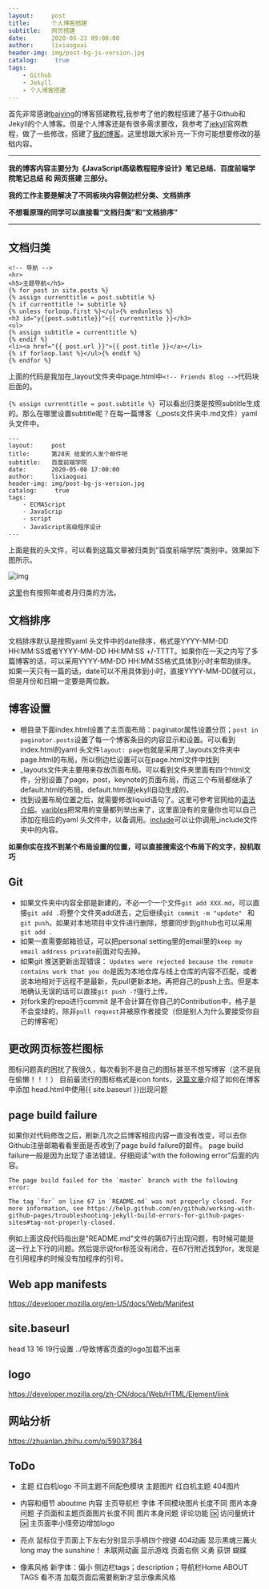 ```yaml
---
layout:     post
title:      个人博客搭建
subtitle:   网页搭建
date:       2020-05-23 09:00:00
author:     lixiaoguai
header-img: img/post-bg-js-version.jpg
catalog: 	 true
tags:
    - Github
    - Jekyll
    - 个人博客搭建
---
```

首先非常感谢[baiying](https://github.com/qiubaiying/qiubaiying.github.io)的博客搭建教程,我参考了他的教程搭建了基于Github和Jekyll的个人博客。但是个人博客还是有很多需求要改，我参考了[jekyll](https://jekyllrb.com/)官网教程，做了一些修改，搭建了[我的博客](https://1liza.github.io/)。这里想跟大家补充一下你可能想要修改的基础内容。

****

**我的博客内容主要分为《JavaScript高级教程程序设计》笔记总结、百度前端学院笔记总结 和 网页搭建 三部分。**

**我的工作主要是解决了不同板块内容侧边栏分类、文档排序**

**不想看原理的同学可以直接看“文档归类”和“文档排序”**

----

## 文档归类 ##
```
<!-- 导航 -->
<hr>
<h5>主题导航</h5>
{% for post in site.posts %}
{% assign currenttitle = post.subtitle %} 
{% if currenttitle != subtitle %}
{% unless forloop.first %}</ul>{% endunless %}
<h3 id="y{{post.subtitle}}">{{ currenttitle }}</h3>
<ul>
{% assign subtitle = currenttitle %}
{% endif %}
<li><a href="{{ post.url }}">{{ post.title }}</a></li>
{% if forloop.last %}</ul>{% endif %}
{% endfor %} 
```
上面的代码是我加在_layout文件夹中page.html中```<!-- Friends Blog -->```代码块后面的。

```{% assign currenttitle = post.subtitle %} ```可以看出归类是按照subtitle生成的。那么在哪里设置subtitle呢？在每一篇博客（_posts文件夹中.md文件）yaml 头文件中。
```
---
layout:     post
title:      第28天 给爱的人发个邮件吧
subtitle:   百度前端学院
date:       2020-05-08 17:00:00
author:     lixiaoguai
header-img: img/post-bg-js-version.jpg
catalog: 	 true
tags:
    - ECMAScript
    - JavaScrip
    - script
    - JavaScript高级程序设计
---
```
上面是我的头文件，可以看到这篇文章被归类到“百度前端学院”类别中。效果如下图所示。

![img](img/post_guide.PNG)

[这里](https://stackoverflow.com/questions/19086284/jekyll-liquid-templating-how-to-group-blog-posts-by-year/20777475#20777475)也有按照年或者月归类的方法。

## 文档排序 ##
文档排序默认是按照yaml 头文件中的date排序，格式是YYYY-MM-DD HH:MM:SS或者YYYY-MM-DD HH:MM:SS +/-TTTT。如果你在一天之内写了多篇博客的话，可以采用YYYY-MM-DD HH:MM:SS格式具体到小时来帮助排序。如果一天只有一篇的话，date可以不用具体到小时，直接YYYY-MM-DD就可以，但是月份和日期一定要是两位数。

## 博客设置 ##
- 根目录下面index.html设置了主页面布局：paginator属性设置分页；```post in paginator.posts```设置了每一个博客条目的内容显示和设置。可以看到index.html的yaml 头文件```layout: page```也就是采用了_layouts文件夹中page.html的布局，所以侧边栏设置可以在page.html文件中找到
- _layouts文件夹主要用来存放页面布局。可以看到文件夹里面有四个html文件，分别设置了page，post，keynote的页面布局，而这三个布局都继承了default.html的布局。default.html是jekyll自动生成的。
- 找到设置布局位置之后，就需要修改liquid语句了。这里可参考官网给的[语法介绍](https://jekyllrb.com/docs/liquid/)。[varibles](https://jekyllrb.com/docs/variables/)把常用的变量都列举出来了，这里面没有的变量你也可以自己添加在相应的yaml 头文件中，以备调用。[include](https://jekyllrb.com/docs/includes/)可以让你调用_include文件夹中的内容。

**如果你实在找不到某个布局设置的位置，可以直接搜索这个布局下的文字，投机取巧**

## Git ##
- 如果文件夹中内容全部是新建的，不必一个一个文件```git add XXX.md```，可以直接```git add .```将整个文件夹add进去，之后继续```git commit -m "update" ``` 和 ``` git push ```。如果对本地项目中文件进行删除，想要同步到github也可以采用```git add .```
- 如果一直需要邮箱验证，可以把personal setting里的email里的```keep my email address private```前面对勾去掉。
- 如果git 推送更新出现错误： ```Updates were rejected because the remote contains work that you do```是因为本地仓库与线上仓库的内容不匹配，或者说本地相对于远程不是最新，先pull更新本地，再把自己的push上去。但是本地确认无误的话可以直接```git push -f```强行上传。
- 对fork来的repo进行commit 是不会计算在你自己的Contribution中，格子是不会变绿的，除非```pull request```并被原作者接受（但是别人为什么要接受你自己的博客呢）

## 更改网页标签栏图标 ##
图标问题真的困扰了我很久，每次看到不是自己的图标甚至不想写博客（这不是我在偷懒！！！）
目前最流行的图标格式是icon fonts，[这篇文章](./2020-05-24-网页图标.md)介绍了如何在博客中添加
head.html中使用{{ site.baseurl }}出现问题

## page build failure ##
如果你对代码修改之后，刷新几次之后博客相应内容一直没有改变，可以去你Github注册邮箱看看里面是否收到了page build failure的邮件。
page build failure一般是因为出现了语法错误，仔细阅读"with the following error"后面的内容。
```
The page build failed for the `master` branch with the following error:

The tag `for` on line 67 in `README.md` was not properly closed. For more information, see https://help.github.com/en/github/working-with-github-pages/troubleshooting-jekyll-build-errors-for-github-pages-sites#tag-not-properly-closed.
```
例如上面这段代码指出是"README.md"文件的第67行出现问题，有时候可能是这一行上下行的问题。然后提示说for标签没有闭合，在67行附近找到for，发现是在引用程序的时候没有加程序的引号。

## Web app manifests ##
https://developer.mozilla.org/en-US/docs/Web/Manifest

##  site.baseurl  ##
head 13 16 19行设置 
../导致博客页面的logo加载不出来

## logo ##
https://developer.mozilla.org/zh-CN/docs/Web/HTML/Element/link


## 网站分析 ##
https://zhuanlan.zhihu.com/p/59037364

## ToDo ##
- 主题
红白机logo
不同主题不同配色模块 主题图片
红白机主题
404图片

- 内容和细节
aboutme 内容
主页导航栏 字体
不同模块图片长度不同 图片本身问题
子页面和主题页面图片长度不同 图片本身问题
评论功能 🆗
访问量统计 🆗
主页面李小怪旁边增加logo

- 亮点
鼠标位于页面上下左右分别显示手柄四个按键
404动画 显示黑魂三篝火 long may the sunshine！
未联网动画 显示游戏
页面右侧 义勇 荻饼 蝴蝶

- 像素风格
新字体：偏小 侧边栏tags；description；导航栏Home ABOUT TAGS 看不清
加载页面后需要刷新才显示像素风格